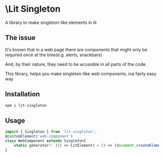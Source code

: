 # \Lit Singleton

A library to make singleton-like elements in lit

## The issue

It's known that in a web page there are components that might only be required once at the time(e.g. alerts, snackbars)

And, by their nature, they need to be accesible in all parts of the code. 

This library, helps you make singleton-like web components, ina fairly easy way

## Installation

```bash
npm i lit-singleton
```

## Usage

```ts
import { Singleton } from 'lit-singleton';
@customElement('web-component')
class WebComponent extends Singleton{
    static generator?: (() => LitElement) = () => (document.createElement('web-component') as LitElement);
}
```